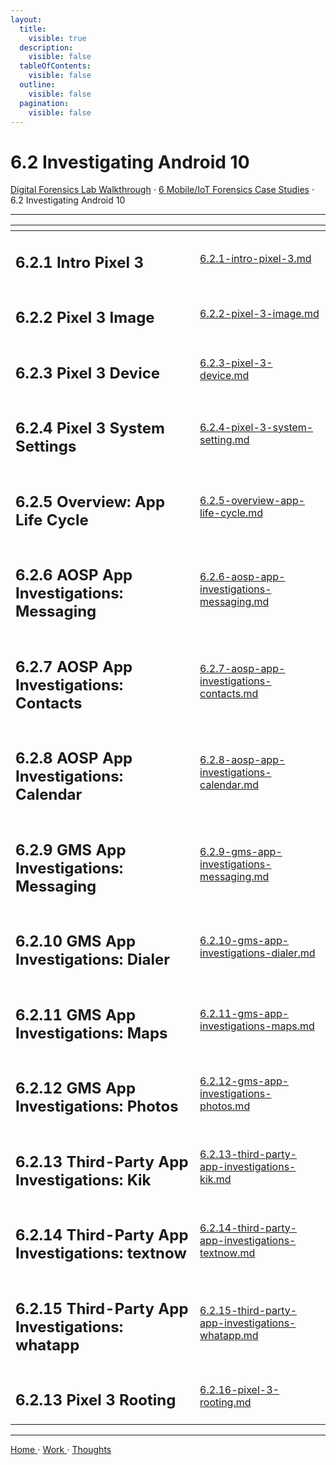 ```yaml
---
layout:
  title:
    visible: true
  description:
    visible: false
  tableOfContents:
    visible: false
  outline:
    visible: false
  pagination:
    visible: false
---
```


# 6.2 Investigating Android 10

[Digital Forensics Lab Walkthrough](../../) ⋅ [6 Mobile/IoT Forensics Case Studies](../) ⋅ 6.2 Investigating Android 10

***

<table data-view="cards"><thead><tr><th></th><th data-hidden data-card-target data-type="content-ref"></th></tr></thead><tbody><tr><td><h2>6.2.1 Intro Pixel 3</h2></td><td><a href="6.2.1-intro-pixel-3.md">6.2.1-intro-pixel-3.md</a></td></tr><tr><td><h2>6.2.2 Pixel 3 Image</h2></td><td><a href="6.2.2-pixel-3-image.md">6.2.2-pixel-3-image.md</a></td></tr><tr><td><h2>6.2.3 Pixel 3 Device</h2></td><td><a href="6.2.3-pixel-3-device.md">6.2.3-pixel-3-device.md</a></td></tr><tr><td><h2>6.2.4 Pixel 3 System Settings</h2></td><td><a href="6.2.4-pixel-3-system-setting.md">6.2.4-pixel-3-system-setting.md</a></td></tr><tr><td><h2>6.2.5 Overview: App Life Cycle</h2></td><td><a href="6.2.5-overview-app-life-cycle.md">6.2.5-overview-app-life-cycle.md</a></td></tr><tr><td><h2>6.2.6 AOSP App Investigations: Messaging</h2></td><td><a href="6.2.6-aosp-app-investigations-messaging.md">6.2.6-aosp-app-investigations-messaging.md</a></td></tr><tr><td><h2>6.2.7 AOSP App Investigations: Contacts</h2></td><td><a href="6.2.7-aosp-app-investigations-contacts.md">6.2.7-aosp-app-investigations-contacts.md</a></td></tr><tr><td><h2>6.2.8 AOSP App Investigations: Calendar</h2></td><td><a href="6.2.8-aosp-app-investigations-calendar.md">6.2.8-aosp-app-investigations-calendar.md</a></td></tr><tr><td><h2>6.2.9 GMS App Investigations: Messaging</h2></td><td><a href="6.2.9-gms-app-investigations-messaging.md">6.2.9-gms-app-investigations-messaging.md</a></td></tr><tr><td><h2>6.2.10 GMS App Investigations: Dialer</h2></td><td><a href="6.2.10-gms-app-investigations-dialer.md">6.2.10-gms-app-investigations-dialer.md</a></td></tr><tr><td><h2>6.2.11 GMS App Investigations: Maps</h2></td><td><a href="6.2.11-gms-app-investigations-maps.md">6.2.11-gms-app-investigations-maps.md</a></td></tr><tr><td><h2>6.2.12 GMS App Investigations: Photos</h2></td><td><a href="6.2.12-gms-app-investigations-photos.md">6.2.12-gms-app-investigations-photos.md</a></td></tr><tr><td><h2>6.2.13 Third-Party App Investigations: Kik</h2></td><td><a href="6.2.13-third-party-app-investigations-kik.md">6.2.13-third-party-app-investigations-kik.md</a></td></tr><tr><td><h2>6.2.14 Third-Party App Investigations: textnow</h2></td><td><a href="6.2.14-third-party-app-investigations-textnow.md">6.2.14-third-party-app-investigations-textnow.md</a></td></tr><tr><td><h2>6.2.15 Third-Party App Investigations: whatapp</h2></td><td><a href="6.2.15-third-party-app-investigations-whatapp.md">6.2.15-third-party-app-investigations-whatapp.md</a></td></tr><tr><td><h2>6.2.13 Pixel 3 Rooting</h2></td><td><a href="6.2.16-pixel-3-rooting.md">6.2.16-pixel-3-rooting.md</a></td></tr></tbody></table>

***

[Home ](https://app.gitbook.com/o/0kO27okC5uVB9ALX3rho/s/036xtfEIzcEdGegONXWM/)⋅ [Work ](https://app.gitbook.com/o/0kO27okC5uVB9ALX3rho/s/WaFS755Q4sf02CxLcghQ/)⋅ [Thoughts](https://app.gitbook.com/o/0kO27okC5uVB9ALX3rho/s/s4QQPMntQ25hmJToKSOu/)
